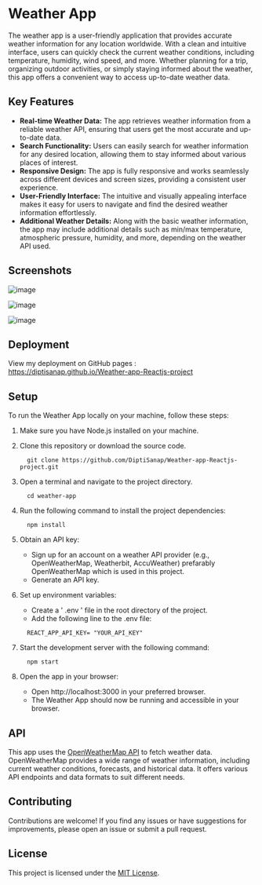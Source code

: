 # Weather App

The weather app is a user-friendly application that provides accurate weather information for any location worldwide. With a clean and intuitive interface, users can quickly check the current weather conditions, including temperature, humidity, wind speed, and more. Whether planning for a trip, organizing outdoor activities, or simply staying informed about the weather, this app offers a convenient way to access up-to-date weather data.

## Key Features

- **Real-time Weather Data:** The app retrieves weather information from a reliable weather API, ensuring that users get the most accurate and up-to-date data.
- **Search Functionality:** Users can easily search for weather information for any desired location, allowing them to stay informed about various places of interest.
- **Responsive Design:** The app is fully responsive and works seamlessly across different devices and screen sizes, providing a consistent user experience.
- **User-Friendly Interface:** The intuitive and visually appealing interface makes it easy for users to navigate and find the desired weather information effortlessly.
- **Additional Weather Details:** Along with the basic weather information, the app may include additional details such as min/max temperature, atmospheric pressure, humidity, and more, depending on the weather API used.

## Screenshots

![image](https://github.com/DiptiSanap/Weather-app-Reactjs-project/assets/107847530/0bab7620-6278-4636-8395-3328d862630b)

![image](https://github.com/DiptiSanap/Weather-app-Reactjs-project/assets/107847530/6538e027-9463-4b8d-90d3-4e5cfcbdcd3e)

![image](https://github.com/DiptiSanap/Weather-app-Reactjs-project/assets/107847530/32e5d97c-7b96-44ce-b87d-ce0a65b781fb)





## Deployment

View my deployment on GitHub pages : https://diptisanap.github.io/Weather-app-Reactjs-project

## Setup

To run the Weather App locally on your machine, follow these steps:

1. Make sure you have Node.js installed on your machine.

2. Clone this repository or download the source code.
   ```
     git clone https://github.com/DiptiSanap/Weather-app-Reactjs-project.git
   ```
3. Open a terminal and navigate to the project directory.
   ```
     cd weather-app
   ```
4. Run the following command to install the project dependencies:
   ```
     npm install
   ```
   
5. Obtain an API key:
   - Sign up for an account on a weather API provider (e.g., OpenWeatherMap, Weatherbit, AccuWeather) prefarably OpenWeatherMap which is used in this project.
   - Generate an API key.

6. Set up environment variables:
   - Create a ' .env ' file in the root directory of the project.
   - Add the following line to the .env file:
   ```
     REACT_APP_API_KEY= "YOUR_API_KEY"
   ```

7. Start the development server with the following command:
   ```
     npm start
   ```
8. Open the app in your browser:
   - Open http://localhost:3000 in your preferred browser.
   - The Weather App should now be running and accessible in your browser.
  
## API

This app uses the [OpenWeatherMap API](https://openweathermap.org/api) to fetch weather data. OpenWeatherMap provides a wide range of weather information, including current weather conditions, forecasts, and historical data. It offers various API endpoints and data formats to suit different needs.

## Contributing

Contributions are welcome! If you find any issues or have suggestions for improvements, please open an issue or submit a pull request.

## License

This project is licensed under the [MIT License](LICENSE).
